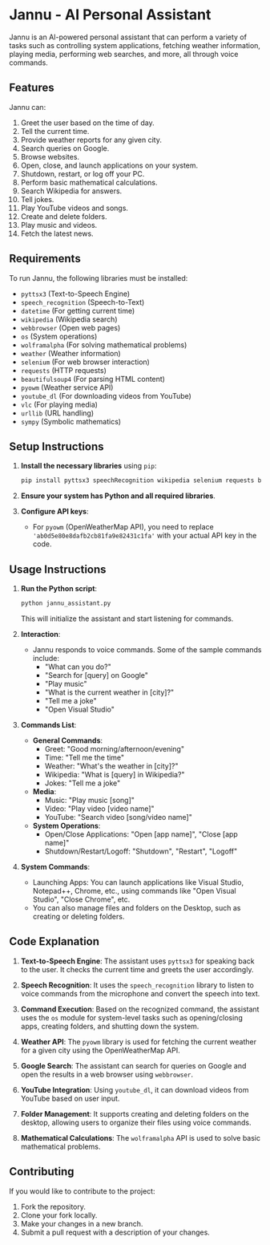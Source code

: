# Jannu - AI Personal Assistant

Jannu is an AI-powered personal assistant that can perform a variety of tasks such as controlling system applications, fetching weather information, playing media, performing web searches, and more, all through voice commands.

## Features
Jannu can:
1. Greet the user based on the time of day.
2. Tell the current time.
3. Provide weather reports for any given city.
4. Search queries on Google.
5. Browse websites.
6. Open, close, and launch applications on your system.
7. Shutdown, restart, or log off your PC.
8. Perform basic mathematical calculations.
9. Search Wikipedia for answers.
10. Tell jokes.
11. Play YouTube videos and songs.
12. Create and delete folders.
13. Play music and videos.
14. Fetch the latest news.

## Requirements
To run Jannu, the following libraries must be installed:
- `pyttsx3` (Text-to-Speech Engine)
- `speech_recognition` (Speech-to-Text)
- `datetime` (For getting current time)
- `wikipedia` (Wikipedia search)
- `webbrowser` (Open web pages)
- `os` (System operations)
- `wolframalpha` (For solving mathematical problems)
- `weather` (Weather information)
- `selenium` (For web browser interaction)
- `requests` (HTTP requests)
- `beautifulsoup4` (For parsing HTML content)
- `pyowm` (Weather service API)
- `youtube_dl` (For downloading videos from YouTube)
- `vlc` (For playing media)
- `urllib` (URL handling)
- `sympy` (Symbolic mathematics)

## Setup Instructions
1. **Install the necessary libraries** using `pip`:
    ```bash
    pip install pyttsx3 speechRecognition wikipedia selenium requests beautifulsoup4 pyowm youtube-dl vlc sympy
    ```

2. **Ensure your system has Python and all required libraries**.

3. **Configure API keys**:
    - For `pyowm` (OpenWeatherMap API), you need to replace `'ab0d5e80e8dafb2cb81fa9e82431c1fa'` with your actual API key in the code.

## Usage Instructions
1. **Run the Python script**:
    ```bash
    python jannu_assistant.py
    ```
    This will initialize the assistant and start listening for commands.

2. **Interaction**:
    - Jannu responds to voice commands. Some of the sample commands include:
        - "What can you do?"
        - "Search for [query] on Google"
        - "Play music"
        - "What is the current weather in [city]?"
        - "Tell me a joke"
        - "Open Visual Studio"

3. **Commands List**:
    - **General Commands**:
      - Greet: "Good morning/afternoon/evening"
      - Time: "Tell me the time"
      - Weather: "What's the weather in [city]?"
      - Wikipedia: "What is [query] in Wikipedia?"
      - Jokes: "Tell me a joke"
    - **Media**:
      - Music: "Play music [song]"
      - Video: "Play video [video name]"
      - YouTube: "Search video [song/video name]"
    - **System Operations**:
      - Open/Close Applications: "Open [app name]", "Close [app name]"
      - Shutdown/Restart/Logoff: "Shutdown", "Restart", "Logoff"

4. **System Commands**:
    - Launching Apps: You can launch applications like Visual Studio, Notepad++, Chrome, etc., using commands like "Open Visual Studio", "Close Chrome", etc.
    - You can also manage files and folders on the Desktop, such as creating or deleting folders.

## Code Explanation

1. **Text-to-Speech Engine**:
   The assistant uses `pyttsx3` for speaking back to the user. It checks the current time and greets the user accordingly.

2. **Speech Recognition**:
   It uses the `speech_recognition` library to listen to voice commands from the microphone and convert the speech into text.

3. **Command Execution**:
   Based on the recognized command, the assistant uses the `os` module for system-level tasks such as opening/closing apps, creating folders, and shutting down the system.

4. **Weather API**:
   The `pyowm` library is used for fetching the current weather for a given city using the OpenWeatherMap API.

5. **Google Search**:
   The assistant can search for queries on Google and open the results in a web browser using `webbrowser`.

6. **YouTube Integration**:
   Using `youtube_dl`, it can download videos from YouTube based on user input.

7. **Folder Management**:
   It supports creating and deleting folders on the desktop, allowing users to organize their files using voice commands.

8. **Mathematical Calculations**:
   The `wolframalpha` API is used to solve basic mathematical problems.

## Contributing

If you would like to contribute to the project:
1. Fork the repository.
2. Clone your fork locally.
3. Make your changes in a new branch.
4. Submit a pull request with a description of your changes.

